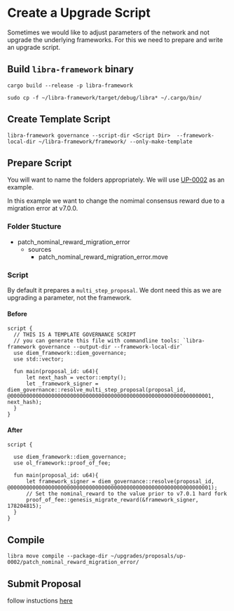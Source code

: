 # Create a Upgrade Script

Sometimes we would like to adjust parameters of the network and not upgrade the underlying frameworks. For this we need to prepare and write an upgrade script.

## Build `libra-framework` binary

`cargo build --release -p libra-framework`

`sudo cp -f ~/libra-framework/target/debug/libra* ~/.cargo/bin/`

## Create Template Script

`libra-framework governance --script-dir <Script Dir>  --framework-local-dir ~/libra-framework/framework/ --only-make-template`

## Prepare Script

You will want to name the folders appropriately. We will use [UP-0002](../proposals/up-0002) as an example.

In this example we want to change the nomimal consensus reward due to a migration error at v7.0.0. 

### Folder Stucture

- patch_nominal_reward_migration_error
    - sources
        - patch_nominal_reward_migration_error.move

### Script

By default it prepares a `multi_step_proposal`. We dont need this as we are upgrading a parameter, not the framework.

#### Before

```
script {
  // THIS IS A TEMPLATE GOVERNANCE SCRIPT
  // you can generate this file with commandline tools: `libra-framework governance --output-dir --framework-local-dir`
  use diem_framework::diem_governance;
  use std::vector;

  fun main(proposal_id: u64){
      let next_hash = vector::empty();
      let _framework_signer = diem_governance::resolve_multi_step_proposal(proposal_id, @0000000000000000000000000000000000000000000000000000000000000001, next_hash);
  }
}
```


#### After

```
script {

  use diem_framework::diem_governance;
  use ol_framework::proof_of_fee;

  fun main(proposal_id: u64){
      let framework_signer = diem_governance::resolve(proposal_id, @0000000000000000000000000000000000000000000000000000000000000001);
      // Set the nominal_reward to the value prior to v7.0.1 hard fork
      proof_of_fee::genesis_migrate_reward(&framework_signer, 178204815);
  }
}
```

## Compile

`libra move compile --package-dir ~/upgrades/proposals/up-0002/patch_nominal_reward_migration_error/`

## Submit Proposal

follow instuctions [here](hot_upgrades.md#upgrade-ceremony)